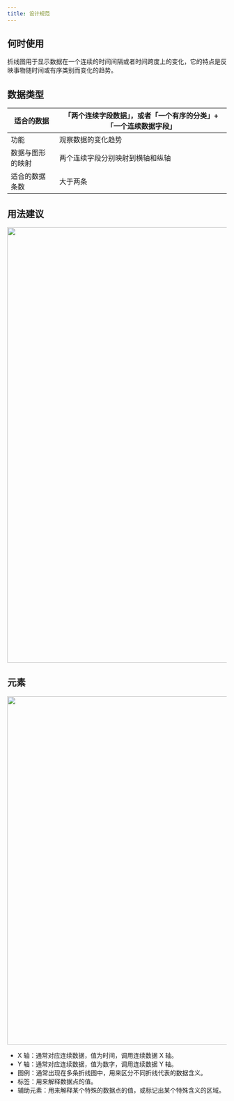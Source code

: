 ```yaml
---
title: 设计规范
---
```


## 何时使用

折线图用于显示数据在一个连续的时间间隔或者时间跨度上的变化，它的特点是反映事物随时间或有序类别而变化的趋势。

## 数据类型

| 适合的数据       | 「两个连续字段数据」，或者「一个有序的分类」+「一个连续数据字段」 |
| ---------------- | ----------------------------------------------------------------- |
| 功能             | 观察数据的变化趋势                                                |
| 数据与图形的映射 | 两个连续字段分别映射到横轴和纵轴                                  |
| 适合的数据条数   | 大于两条                                                          |

## 用法建议

<img src="https://gw.alipayobjects.com/mdn/rms_d314dd/afts/img/A*NGoOQatmkx0AAAAAAAAAAABkARQnAQ" width="1000">

## 元素

<img src="https://gw.alipayobjects.com/mdn/rms_d314dd/afts/img/A*uxv8RJgYx4oAAAAAAAAAAABkARQnAQ" width="800">

- X 轴：通常对应连续数据，值为时间，调用连续数据 X 轴。
- Y 轴：通常对应连续数据，值为数字，调用连续数据 Y 轴。
- 图例：通常出现在多条折线图中，用来区分不同折线代表的数据含义。
- 标签：用来解释数据点的值。
- 辅助元素：用来解释某个特殊的数据点的值，或标记出某个特殊含义的区域。
